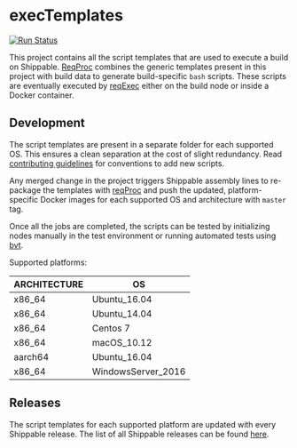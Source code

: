 # execTemplates

[![Run Status](https://api.shippable.com/projects/59c0de1db5bb22070042e614/badge?branch=master)](https://app.shippable.com/github/Shippable/execTemplates)

This project contains all the script templates that are used to execute a build
on Shippable. [ReqProc](https://github.com/Shippable/reqProc) combines the generic
templates present in this project with build data to generate
build-specific `bash` scripts. These scripts are eventually executed by [reqExec](https://github.com/Shippable/reqExec)
either on the build node or inside a Docker container.

## Development

The script templates are present in a separate folder for each supported OS.
This ensures a clean separation at the cost of slight redundancy. Read [contributing guidelines](https://github.com/Shippable/execTemplates/blob/master/CONTRIBUTING.md) for
conventions to add new scripts.

Any merged change in the project triggers Shippable assembly lines to
re-package the templates with [reqProc](https://github.com/Shippable/reqProc)
and push the updated, platform-specific Docker images for each supported OS and
architecture with `master` tag.

Once all the jobs are completed, the scripts can be tested by initializing nodes
manually in the test environment or running automated tests using [bvt](https://github.com/shippable/bvt).

Supported platforms:

| ARCHITECTURE   | OS                  |
| ------------   | --                  |
| x86_64         | Ubuntu_16.04        |
| x86_64         | Ubuntu_14.04        |
| x86_64         | Centos 7            |
| x86_64         | macOS_10.12         |
| aarch64        | Ubuntu_16.04        |
| x86_64         | WindowsServer_2016  |

## Releases

The script templates for each supported platform are updated with every Shippable
release. The list of all Shippable releases can be found [here](https://github.com/Shippable/admiral/releases).
